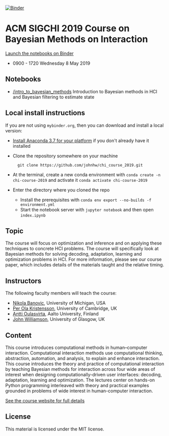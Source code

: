 
[![Binder](http://mybinder.org/badge_logo.svg)](http://beta.mybinder.org/v2/gh/johnhw/chi_course_2019?filepath=index.ipynb)

# ACM SIGCHI 2019 Course on Bayesian Methods on Interaction

[Launch the notebooks on Binder](http://beta.mybinder.org/v2/gh/johnhw/chi_course_2019?filepath=index.ipynb)

* 0900 - 1720 Wednesday 8 May 2019

## Notebooks

* [/intro_to_bayesian_methods](/intro_to_bayesian_methods/bayesian_methods.ipynb) Introduction to Bayesian methods in HCI and Bayesian filtering to estimate state
    

## Local install instructions
If you are not using `mybinder.org`, then you can download and install a local version:

* [Install Anaconda 3.7 for your platform](https://www.anaconda.com/distribution/) if you don't already have it installed

* Clone the repository somewhere on your machine

        git clone https://github.com/johnhw/chi_course_2019.git

* At the terminal, create a new conda environment with `conda create -n chi-course-2019` and activate it `conda activate chi-course-2019`
* Enter the directory where you cloned the repo
    * Install the prerequisites with `conda env export --no-builds -f environment.yml`
    * Start the notebook server with `jupyter notebook` and then open `index.ipynb`


## Topic
The course will focus on optimization and inference and on applying these techniques to concrete HCI problems. The course will specifically look at Bayesian methods for solving decoding, adaptation, learning and optimization problems in HCI. For more information, please see our course paper, which includes details of the materials taught and the relative timing.

## Instructors
The following faculty members will teach the course:

* [Nikola Banovic](http://www.nikolabanovic.net/), University of Michigan, USA
* [Per Ola Kristensson](http://pokristensson.com/), University of Cambridge, UK
* [Antti Oulasvirta](http://users.comnet.aalto.fi/oulasvir/), Aalto University, Finland
* [John Williamson](http://www.dcs.gla.ac.uk/~jhw/), University of Glasgow, UK

## Content

This course introduces computational methods in human–computer interaction. Computational interaction methods use computational thinking, abstraction, automation, and analysis, to explain and enhance interaction. This course introduces the theory and practice of computational interaction by teaching Bayesian methods for interaction across four wide areas of interest when designing computationally-driven user interfaces: decoding, adaptation, learning and optimization. The lectures center on hands-on Python programming interleaved with theory and practical examples grounded in problems of wide interest in human-computer interaction.


[See the course website for full details](http://pokristensson.com/chicourse19/)

## License
This material is licensed under the MIT license.